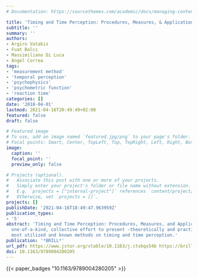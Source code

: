 ```yaml
---
# Documentation: https://sourcethemes.com/academic/docs/managing-content/

title: 'Timing and Time Perception: Procedures, Measures, & Applications'
subtitle: ''
summary: ''
authors:
- Argiro Vatakis
- Fuat Balcı
- Massimiliano Di Luca
- Ángel Correa
tags:
- 'measurement method'
- 'temporal perception'
- 'psychophysics'
- 'psychometric function'
- 'reaction time'
categories: []
date: '2018-04-01'
lastmod: 2021-04-16T20:49:49+02:00
featured: false
draft: false

# Featured image
# To use, add an image named `featured.jpg/png` to your page's folder.
# Focal points: Smart, Center, TopLeft, Top, TopRight, Left, Right, BottomLeft, Bottom, BottomRight.
image:
  caption: ''
  focal_point: ''
  preview_only: false

# Projects (optional).
#   Associate this post with one or more of your projects.
#   Simply enter your project's folder or file name without extension.
#   E.g. `projects = ["internal-project"]` references `content/project/deep-learning/index.md`.
#   Otherwise, set `projects = []`.
projects: []
publishDate: '2021-04-16T18:49:47.963959Z'
publication_types:
- '5'
abstract: 'Timing and Time Perception: Procedures, Measures, and Applications is a
  one-of-a-kind, collective effort to present -theoretically and practically- the
  most utilized and known methods on timing and time perception.'
publication: '*BRILL*'
url_pdf: https://www.jstor.org/stable/10.1163/j.ctvbqs54b https://brill.com/view/title/26665
doi: 10.1163/9789004280205
---
```

{{< paper_badges "10.1163/9789004280205" >}}
